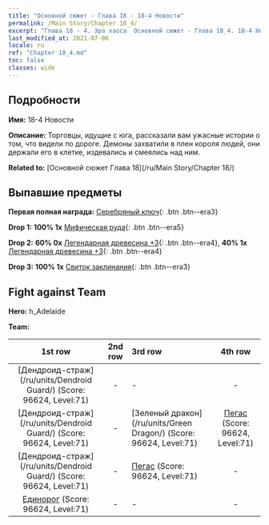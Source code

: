 ```yaml
---
title: "Основной сюжет - Глава 18 - 18-4 Новости"
permalink: /Main Story/Chapter 18_4/
excerpt: "Глава 18 - 4. Эра хаоса  Основной сюжет - Глава 18_4. 18-4 Новости"
last_modified_at: 2021-07-06
locale: ru
ref: "Chapter 18_4.md"
toc: false
classes: wide
---
```


## Подробности

 **Имя:** 18-4 Новости

 **Описание:** Торговцы, идущие с юга, рассказали вам ужасные истории о том, что видели по дороге. Демоны захватили в плен короля людей, они держали его в клетке, издевались и смеялись над ним.

 **Related to:** [Основной сюжет Глава 18](/ru/Main Story/Chapter 18/)

## Выпавшие предметы

 **Первая полная награда:** [Серебряный ключ](/ItemsRU/con_693/){: .btn .btn--era3}

 **Drop 1:** **100% 1x** [Мифическая руда](/ItemsRU/mat_61/){: .btn .btn--era5}

 **Drop 2:** **60% 0x** [Легендарная древесина +3](/ItemsRU/mat_55/){: .btn .btn--era4}, **40% 1x** [Легендарная древесина +3](/ItemsRU/mat_55/){: .btn .btn--era4}

 **Drop 3:** **100% 1x** [Свиток заклинания](/ItemsRU/con_694/){: .btn .btn--era3}


## Fight against Team
 **Hero:** h_Adelaide

 **Team:**


  | 1st row | 2nd row | 3rd row | 4th row |
  |:----:|:----:|:----|:----:|
  | [Дендроид-страж](/ru/units/Dendroid Guard/) (Score: 96624, Level:71)  | - | - | - |
  | [Дендроид-страж](/ru/units/Dendroid Guard/) (Score: 96624, Level:71)  | - | [Зеленый дракон](/ru/units/Green Dragon/) (Score: 96624, Level:71)  | [Пегас](/ru/units/Pegasus/) (Score: 96624, Level:71)  |
  | [Дендроид-страж](/ru/units/Dendroid Guard/) (Score: 96624, Level:71)  | - | [Пегас](/ru/units/Pegasus/) (Score: 96624, Level:71)  | - |
  | [Единорог](/ru/units/Unicorn/) (Score: 96624, Level:71)  | - | - | - |


